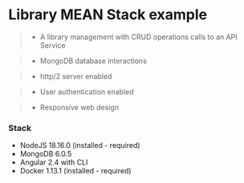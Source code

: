 # Library MEAN Stack example

> - A library management with CRUD operations calls to an API Service

> - MongoDB database interactions

> - http/2 server enabled

> - User authentication enabled

> - Responsive web design

### Stack
- NodeJS 18.16.0 (installed - required)
- MongoDB 6.0.5
- Angular 2.4 with CLI
- Docker 1.13.1 (installed - required)
